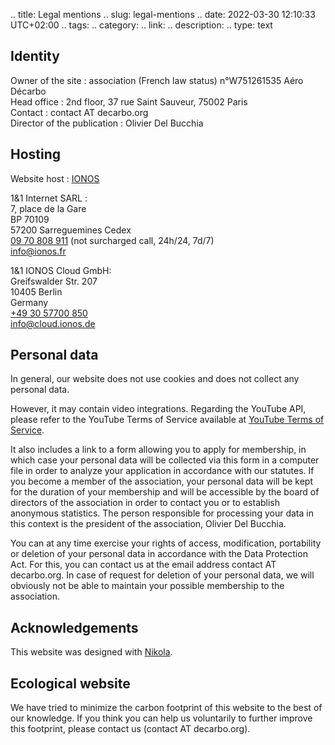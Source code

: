 .. title: Legal mentions
.. slug: legal-mentions
.. date: 2022-03-30 12:10:33 UTC+02:00
.. tags: 
.. category: 
.. link: 
.. description: 
.. type: text

## Identity

Owner of the site : association (French law status) n°W751261535 Aéro Décarbo  
Head office : 2nd floor, 37 rue Saint Sauveur, 75002 Paris  
Contact : contact AT decarbo.org  
Director of the publication : Olivier Del Bucchia

## Hosting

Website host : [IONOS](https://www.ionos.fr)

1&1 Internet SARL :  
7, place de la Gare  
BP 70109  
57200 Sarreguemines Cedex  
[09 70 808 911](tel:+33970808911) (not surcharged call, 24h/24, 7d/7)  
[info@ionos.fr](mailto:info@ionos.fr)

1&1 IONOS Cloud GmbH:  
Greifswalder Str. 207  
10405 Berlin  
Germany  
[+49 30 57700 850](+493057700850)  
[info@cloud.ionos.de](mailto:info@cloud.ionos.de)

## Personal data

In general, our website does not use cookies and does not collect any personal data.

However, it may contain video integrations. Regarding the YouTube API, please refer to the YouTube Terms of Service available at [YouTube Terms of Service](https://www.youtube.com/t/terms).

It also includes a link to a form allowing you to apply for membership, in which case your personal data will be collected via this form in a computer file in order to analyze your application in accordance with our statutes. If you become a member of the association, your personal data will be kept for the duration of your membership and will be accessible by the board of directors of the association in order to contact you or to establish anonymous statistics. The person responsible for processing your data in this context is the president of the association, Olivier Del Bucchia.

You can at any time exercise your rights of access, modification, portability or deletion of your personal data in accordance with the Data Protection Act. For this, you can contact us at the email address contact AT decarbo.org. In case of request for deletion of your personal data, we will obviously not be able to maintain your possible membership to the association.

## Acknowledgements

This website was designed with [Nikola](https://getnikola.com/).

## Ecological website

We have tried to minimize the carbon footprint of this website to the best of our knowledge. If you think you can help us voluntarily to further improve this footprint, please contact us (contact AT decarbo.org).
